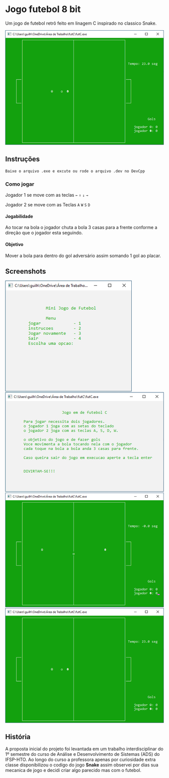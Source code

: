 # Jogo futebol 8 bit

Um jogo de futebol retrô feito em linagem C inspirado no classico Snake.






<div align="left">
  <img src="https://github.com/gui-celino/Jogo-Futebol-8-bit/blob/main/imagens-jogo/jogando.png"/>
</div>



## Instruções


```bash
Baixe o arquivo .exe e excute ou rode o arquivo .dev no DevCpp
```

### Como jogar

Jogador 1 se move com as teclas `←` `↑` `↓` `→` 

Jogador 2 se move com as Teclas `A` `W` `S` `D`


#### Jogabilidade

Ao tocar na bola o jogador chuta a bola 3 casas para a frente conforme a direção que o jogador esta seguindo.
#### Objetivo
Mover a bola para dentro do gol adversário assim somando 1 gol ao placar.





## Screenshots

<div align="left">
  <img src="https://github.com/gui-celino/Jogo-Futebol-8-bit/blob/main/imagens-jogo/tela-inicial.png"/>
</div>
<div align="left">
  <img src="https://github.com/gui-celino/Jogo-Futebol-8-bit/blob/main/imagens-jogo/instrucoes-jogo.png"/>
</div>

<div align="left">
  <img src="https://github.com/gui-celino/Jogo-Futebol-8-bit/blob/main/imagens-jogo/jogo-comecando.png"/>
</div>

<div align="left">
  <img src="https://github.com/gui-celino/Jogo-Futebol-8-bit/blob/main/imagens-jogo/jogando.png"/>
</div>

## História

A proposta inicial do projeto foi levantada em um 
trabalho interdisciplinar do 1º semestre do curso de 
Análise e Desenvolvimento de Sistemas (ADS) do 
IFSP-HTO. Ao longo do curso a professora apenas por curiosidade extra classe disponibilizou o codigo do jogo **Snake** assim observei por dias sua mecanica de jogo e decidi criar algo parecido mas com o futebol.





